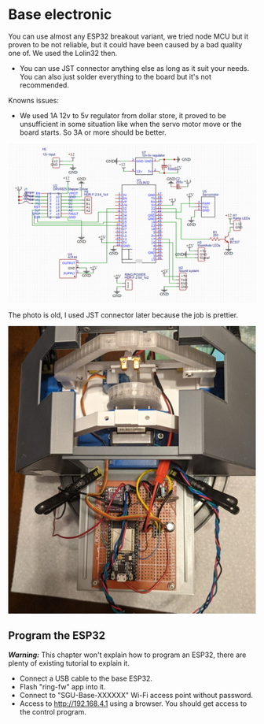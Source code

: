 # Base electronic

You can use almost any ESP32 breakout variant, we tried node MCU but it proven to be not reliable, but it could have been caused by a bad quality one of.
We used the Lolin32 then.

 - You can use JST connector anything else as long as it suit your needs. You can also just solder everything to the board but it's not recommended.

Knowns issues:
 - We used 1A 12v to 5v regulator from dollar store, it proved to be unsufficient in some situation like when the servo motor move or the board starts. So 3A or more should be better.

![](./Assets/Schematic_SGU-Base.png)

The photo is old, I used JST connector later because the job is prettier.

![](./Assets/circuit-board-example.jpg)

## Program the ESP32

***Warning:*** This chapter won't explain how to program an ESP32, there are plenty of existing tutorial to explain it.

- Connect a USB cable to the base ESP32.
- Flash "ring-fw" app into it.
- Connect to "SGU-Base-XXXXXX" Wi-Fi access point without password.
- Access to http://192.168.4.1 using a browser. You should get access to the control program.